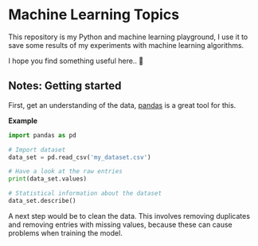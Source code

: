 # Machine Learning Topics

This repository is my Python and machine learning playground, I use it to save some results of my experiments with
machine learning algorithms.

I hope you find something useful here.. 🙂

## Notes: Getting started

First, get an understanding of the data, [pandas](https://pandas.pydata.org/) is a great tool for this.

**Example**

```python
import pandas as pd

# Import dataset
data_set = pd.read_csv('my_dataset.csv')

# Have a look at the raw entries
print(data_set.values)

# Statistical information about the dataset
data_set.describe()
```

A next step would be to clean the data. This involves removing duplicates and removing entries with missing values,
because these can cause problems when training the model.
